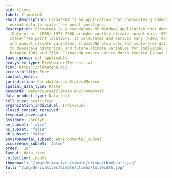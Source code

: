 ```yaml
---
pid: climna
label: ClimateNA
short_description: ClimateNA is an application that downscales gridded monthly climate
  normal data to scale-free point locations.
description: ClimateNA is a standalone MS Windows application that downscales PRISM
  (Daly et al. 2008) 1971-2000 gridded monthly climate normal data (800 x 800 m) to
  scale-free point locations. It calculates and derives many (>200) monthly, seasonal
  and annual climate variables. ClimateNA also uses the scale-free data as a baseline
  to downscale historical and future climate variables for individual years and periods
  between 1901 and 2100. ClimateNA covers entire North America (shown below)
taxon_group: not applicable
ecosystem_type: Freshwater|Terrestrial
link: https://climatena.ca/
accessibility: Free
contact_email: 
jurisdiction: Canada|United States|Mexico
spatial_data_type: Raster
keywords: watercourse|climate|environmental
data_product_type: Data tool
cell_size: scale-free
organization_individual: Individual
closed_consent_received: 
temporal_coverage: 
assignee: Jocelyn
pe_subset: 'false'
ns_subset: 'false'
nb_subset: 'false'
environmental_subset: environmental_subset
occurrence_subset: 'false'
order: '10'
layout: data_item
collection: inputs
thumbnail: "/img/derivatives/simple/climna/thumbnail.jpg"
full: "/img/derivatives/simple/climna/fullwidth.jpg"
---
```

